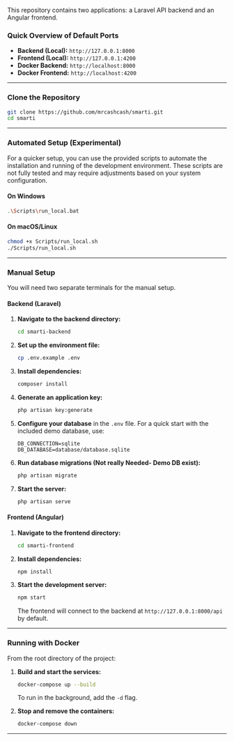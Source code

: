 This repository contains two applications: a Laravel API backend and an Angular frontend.

### Quick Overview of Default Ports

- **Backend (Local):** `http://127.0.0.1:8000`
- **Frontend (Local):** `http://127.0.0.1:4200`
- **Docker Backend:** `http://localhost:8000`
- **Docker Frontend:** `http://localhost:4200`

---

### Clone the Repository

```sh
git clone https://github.com/mrcashcash/smarti.git
cd smarti
```

---

### Automated Setup (Experimental)

For a quicker setup, you can use the provided scripts to automate the installation and running of the development environment. These scripts are not fully tested and may require adjustments based on your system configuration.

#### On Windows

```sh
.\Scripts\run_local.bat
```

#### On macOS/Linux

```sh
chmod +x Scripts/run_local.sh
./Scripts/run_local.sh
```

---

### Manual Setup

You will need two separate terminals for the manual setup.

#### Backend (Laravel)

1.  **Navigate to the backend directory:**
    ```sh
    cd smarti-backend
    ```
2.  **Set up the environment file:**
    ```sh
    cp .env.example .env
    ```
3.  **Install dependencies:**
    ```sh
    composer install
    ```
4.  **Generate an application key:**
    ```sh
    php artisan key:generate
    ```
5.  **Configure your database** in the `.env` file. For a quick start with the included demo database, use:
    ```
    DB_CONNECTION=sqlite
    DB_DATABASE=database/database.sqlite
    ```
6.  **Run database migrations (Not really Needed- Demo DB exist):**
    ```sh
    php artisan migrate
    ```
7.  **Start the server:**
    ```sh
    php artisan serve
    ```

#### Frontend (Angular)

1.  **Navigate to the frontend directory:**
    ```sh
    cd smarti-frontend
    ```
2.  **Install dependencies:**
    ```sh
    npm install
    ```
3.  **Start the development server:**
    ```sh
    npm start
    ```
    The frontend will connect to the backend at `http://127.0.0.1:8000/api` by default.

---

### Running with Docker

From the root directory of the project:

1.  **Build and start the services:**

    ```sh
    docker-compose up --build
    ```

    To run in the background, add the `-d` flag.

2.  **Stop and remove the containers:**
    ```sh
    docker-compose down
    ```

---
